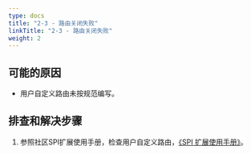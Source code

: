 ```yaml
---
type: docs
title: "2-3 - 路由关闭失败"
linkTitle: "2-3 - 路由关闭失败"
weight: 2
---
```


## 可能的原因

* 用户自定义路由未按规范编写。

## 排查和解决步骤
1. 参照社区SPI扩展使用手册，检查用户自定义路由，[《SPI 扩展使用手册》](https://dubbo.apache.org/zh/docs3-v2/java-sdk/reference-manual/spi/)。



<p style="margin-top: 3rem;"> </p>